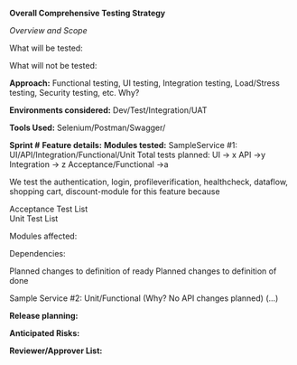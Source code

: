 **Overall Comprehensive Testing Strategy**

*Overview and Scope*

What will be tested:

What will not be tested:

**Approach:**
Functional testing, UI testing, Integration testing, Load/Stress testing, Security testing, etc.
Why? 

**Environments considered:** Dev/Test/Integration/UAT

**Tools Used:** <List Tools> Selenium/Postman/Swagger/

**Sprint #**
**Feature details:**
**Modules tested:**
SampleService #1: UI/API/Integration/Functional/Unit
Total tests planned: UI -> x   API ->y  Integration -> z  Acceptance/Functional ->a


We test the authentication, login, profileverification, healthcheck, dataflow, shopping cart, discount-module for this feature
because <reasons>
  
Acceptance Test List
<Plan to autogen>  
Unit Test List
<Plan to autogen>
  
Modules affected:
  
Dependencies:
  
Planned changes to definition of ready
Planned changes to definition of done

  
Sample Service #2: Unit/Functional (Why? No API changes planned)
(...)
  
**Release planning:**
  
**Anticipated Risks:**
  
**Reviewer/Approver List:**
